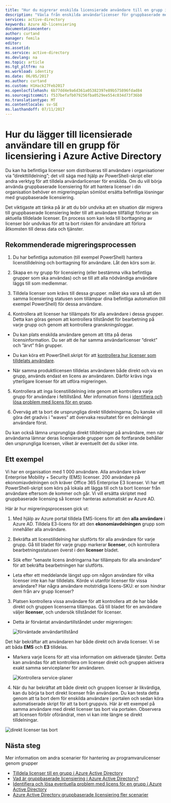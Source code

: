 ```yaml
---
title: "Hur du migrerar enskilda licensierade användare till en grupp i Azure Active Directory | Microsoft Docs"
description: "Växla från enskilda användarlicenser för gruppbaserade med Azure Active Directory"
services: active-directory
keywords: Azure AD-licensiering
documentationcenter: 
author: curtand
manager: femila
editor: 
ms.assetid: 
ms.service: active-directory
ms.devlang: na
ms.topic: article
ms.tgt_pltfrm: na
ms.workload: identity
ms.date: 06/05/2017
ms.author: curtand
ms.custom: H1Hack27Feb2017
ms.openlocfilehash: 6b77dd4e9a6d361a05382397e89b575896fdad84
ms.sourcegitcommit: f537befafb079256fba0529ee554c034d73f36b0
ms.translationtype: MT
ms.contentlocale: sv-SE
ms.lasthandoff: 07/11/2017
---
```

# <a name="how-to-add-licensed-users-to-a-group-for-licensing-in-azure-active-directory"></a>Hur du lägger till licensierade användare till en grupp för licensiering i Azure Active Directory

Du kan ha befintliga licenser som distribueras till användare i organisationer via ”direkttilldelning”; det vill säga med hjälp av PowerShell-skript eller andra verktyg för att tilldela användarlicenser för enskilda. Om du vill börja använda gruppbaserade licensiering för att hantera licenser i din organisation behöver en migreringsplan sömlöst ersätta befintliga lösningar med gruppbaserade licensiering.

Det viktigaste att tänka på är att du bör undvika att en situation där migrera till gruppbaserade licensiering leder till att användare tillfälligt förlorar sin aktuella tilldelade licenser. En process som kan leda till borttagning av licenser bör undvikas för att ta bort risken för användare att förlora åtkomsten till deras data och tjänster.

## <a name="recommended-migration-process"></a>Rekommenderade migreringsprocessen

1. Du har befintliga automation (till exempel PowerShell) hantera licenstilldelning och borttagning för användare. Låt den körs som är.

2. Skapa en ny grupp för licensiering (eller bestämma vilka befintliga grupper som ska användas) och se till att alla nödvändiga användare läggs till som medlemmar.

3. Tilldela licenser som krävs till dessa grupper. målet ska vara så att den samma licensiering statusen som tillämpar dina befintliga automation (till exempel PowerShell) för dessa användare.

4. Kontrollera att licenser har tillämpats för alla användare i dessa grupper. Detta kan göras genom att kontrollera tillståndet för bearbetning på varje grupp och genom att kontrollera granskningsloggar.

  - Du kan plats enskilda användare genom att titta på deras licensinformation. Du ser att de har samma användarlicenser ”direkt” och ”ärvt” från grupper.

  - Du kan köra ett PowerShell.skript för att [kontrollera hur licenser som tilldelats användare](active-directory-licensing-group-advanced.md#use-powershell-to-see-who-has-inherited-and-direct-licenses).

  - När samma produktlicensen tilldelas användaren både direkt och via en grupp, används endast en licens av användaren. Därför krävs inga ytterligare licenser för att utföra migreringen.

5. Kontrollera att inga licenstilldelning inte genom att kontrollera varje grupp för användare i feltillstånd. Mer information finns i [identifiera och lösa problem med licens för en grupp](active-directory-licensing-group-problem-resolution-azure-portal.md).

6. Överväg att ta bort de ursprungliga direkt tilldelningarna; Du kanske vill göra det gradvis i ”waves” att övervaka resultatet för en delmängd användare först.

  Du kan också lämna ursprungliga direkt tilldelningar på användare, men när användarna lämnar deras licensierade grupper som de fortfarande behåller den ursprungliga licensen, vilket är eventuellt det du söker inte.

## <a name="an-example"></a>Ett exempel

Vi har en organisation med 1 000 användare. Alla användare kräver Enterprise Mobility + Security (EMS) licenser. 200 användare på ekonomiavdelningen och kräver Office 365 Enterprise E3 licenser. Vi har ett PowerShell-skript som körs på lokala att lägga till och ta bort licenser från användare eftersom de kommer och går. Vi vill ersätta skriptet med gruppbaserade licensing så licenser hanteras automatiskt av Azure AD.

Här är hur migreringsprocessen gick ut:

1. Med hjälp av Azure portal tilldela EMS-licens för att den **alla användare** i Azure AD. Tilldela E3-licens för att den **ekonomiavdelningen** grupp som innehåller alla användare.

2. Bekräfta att licenstilldelning har slutförts för alla användare för varje grupp. Gå till bladet för varje grupp markerar **licenser**, och kontrollera bearbetningsstatusen överst i den **licenser** bladet.

  - Sök efter ”senaste licens ändringarna har tillämpats för alla användare” för att bekräfta bearbetningen har slutförts.

  - Leta efter ett meddelande längst upp om någon användare för vilka licenser inte kan har tilldelats. Körde vi utanför licenser för vissa användare? Har några användare motstridiga licens-SKU: er som hindrar dem från arv grupp licenser?

3. Platsen kontrollera vissa användare för att kontrollera att de har både direkt och gruppen licenserna tillämpas. Gå till bladet för en användare väljer **licenser**, och undersök tillståndet för licenser.

  - Detta är förväntat användartillståndet under migreringen:

      ![förväntade användartillstånd](media/active-directory-licensing-group-migration-azure-portal/expected-user-state.png)

  Det här bekräftar att användaren har både direkt och ärvda licenser. Vi se att båda **EMS** och **E3** tilldelas.

  - Markera varje licens för att visa information om aktiverade tjänster. Detta kan användas för att kontrollera om licenser direkt och gruppen aktivera exakt samma serviceplaner för användaren.

      ![Kontrollera service-planer](media/active-directory-licensing-group-migration-azure-portal/check-service-plans.png)

4. När du har bekräftat att både direkt och gruppen licenser är likvärdiga, kan du börja ta bort direkt licenser från användare. Du kan testa detta genom att ta bort dem för enskilda användare i portalen och sedan köra automatiserade skript för att ta bort gruppvis. Här är ett exempel på samma användare med direkt licenser tas bort via portalen. Observera att licensen förblir oförändrat, men vi kan inte längre se direkt tilldelningar.

  ![direkt licenser tas bort](media/active-directory-licensing-group-migration-azure-portal/direct-licenses-removed.png)


## <a name="next-steps"></a>Nästa steg

Mer information om andra scenarier för hantering av programvarulicenser genom grupper

* [Tilldela licenser till en grupp i Azure Active Directory](active-directory-licensing-group-assignment-azure-portal.md)
* [Vad är gruppbaserade licensiering i Azure Active Directory?](active-directory-licensing-whatis-azure-portal.md)
* [Identifiera och lösa eventuella problem med licens för en grupp i Azure Active Directory](active-directory-licensing-group-problem-resolution-azure-portal.md)
* [Azure Active Directory gruppbaserade licensiering fler scenarier](active-directory-licensing-group-advanced.md)

